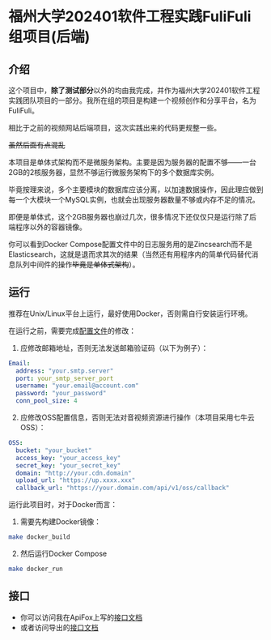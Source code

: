 # 福州大学202401软件工程实践FuliFuli组项目(后端)

## 介绍

这个项目中，**除了测试部分**以外的均由我完成，并作为福州大学202401软件工程实践团队项目的一部分。我所在组的项目是构建一个视频创作和分享平台，名为FuliFuli。

相比于之前的视频网站后端项目，这次实践出来的代码更规整一些。

~~虽然后面有点混乱~~

本项目是单体式架构而不是微服务架构。主要是因为服务器的配置不够——一台2GB的2核服务器，显然不够运行微服务架构下的多个数据库实例。

毕竟按理来说，多个主要模块的数据库应该分离，以加速数据操作，因此理应做到每一个大模块一个MySQL实例，也就会出现服务器数量不够或内存不足的情况。

即便是单体式，这个2GB服务器也崩过几次，很多情况下还仅仅只是运行除了后端程序以外的容器镜像。

你可以看到Docker Compose配置文件中的日志服务用的是Zincsearch而不是Elasticsearch，这就是退而求其次的结果（当然还有用程序内的简单代码替代消息队列中间件的操作~~毕竟是单体式架构~~）。

## 运行

推荐在Unix/Linux平台上运行，最好使用Docker，否则需自行安装运行环境。

在运行之前，需要完成[配置文件](config.yaml)的修改：
1. 应修改邮箱地址，否则无法发送邮箱验证码（以下为例子）：

``` yaml
Email:
  address: "your.smtp.server"
  port: your_smtp_server_port
  username: "your.email@account.com"
  password: "your_password"
  conn_pool_size: 4
```

2. 应修改OSS配置信息，否则无法对音视频资源进行操作（本项目采用七牛云OSS）：

``` yaml
OSS:
  bucket: "your_bucket"
  access_key: "your_access_key"
  secret_key: "your_secret_key"
  domain: "http://your.cdn.domain"
  upload_url: "https://up.xxxx.xxx"
  callback_url: "https://your.domain.com/api/v1/oss/callback"
```

运行此项目时，对于Docker而言：
1. 需要先构建Docker镜像：

```bash
make docker_build
```

2. 然后运行Docker Compose

```bash
make docker_run
```

## 接口

- 你可以访问我在ApiFox上写的[接口文档](https://apifox.com/apidoc/shared-33a87b5b-952d-48f5-849e-591805d40fda)
- 或者访问导出的[接口文档](api.md)
